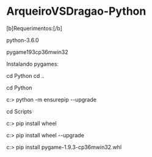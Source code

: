 # ArqueiroVSDragao-Python

[b]Requerimentos:[/b]


python-3.6.0

pygame193cp36mwin32


Instalando pygames:

cd Python
cd ..

cd Python

c:\> python -m ensurepip --upgrade

cd Scripts

c:\> pip install wheel

c:\> pip install wheel --upgrade

c:\> pip install pygame-1.9.3-cp36mwin32.whl
